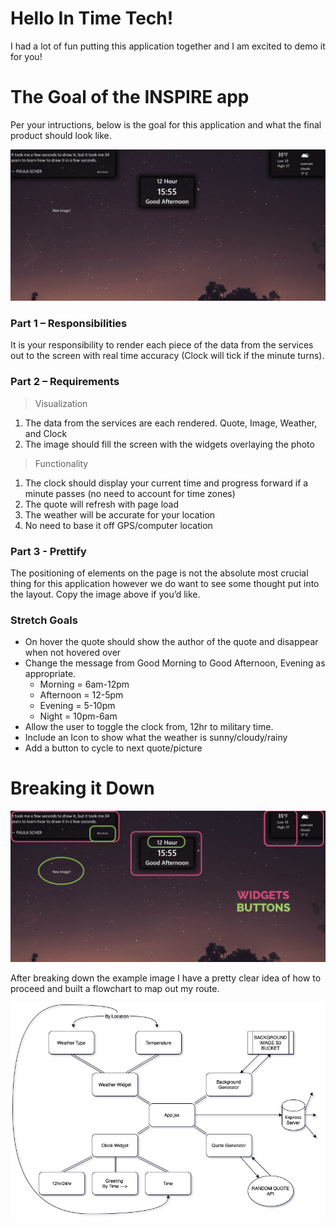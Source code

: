 # Hello In Time Tech!

I had a lot of fun putting this application together and I am excited to demo it for you!

# The Goal of the INSPIRE app

Per your intructions, below is the goal for this application and what the final product should look like.

![](zReadMePics/FinalForm.png)

### Part 1 – Responsibilities

It is your responsibility to render each piece of the data from the services out to the screen with real time accuracy (Clock will tick if the minute turns).

### Part 2 – Requirements

> Visualization

1. The data from the services are each rendered. Quote, Image, Weather, and Clock
2. The image should fill the screen with the widgets overlaying the photo

> Functionality

1. The clock should display your current time and progress forward if a minute passes (no need to account for time zones)
2. The quote will refresh with page load
3. The weather will be accurate for your location
4. No need to base it off GPS/computer location

### Part 3 - Prettify

The positioning of elements on the page is not the absolute most crucial thing for this application however we do want to see some thought put into the layout. Copy the image above if you’d like.

### Stretch Goals

* On hover the quote should show the author of the quote and disappear when not hovered over
* Change the message from Good Morning to Good Afternoon, Evening as appropriate.
  * Morning = 6am-12pm
  * Afternoon = 12-5pm
  * Evening = 5-10pm
  * Night = 10pm-6am
* Allow the user to toggle the clock from, 12hr to military time.
* Include an Icon to show what the weather is sunny/cloudy/rainy
* Add a button to cycle to next quote/picture

# Breaking it Down

![](zReadMePics/FinalFormBreakdown.png)

After breaking down the example image I have a pretty clear idea of how to proceed and built a flowchart to map out my route.

![](zReadMePics/AppFlowchart.jpg)